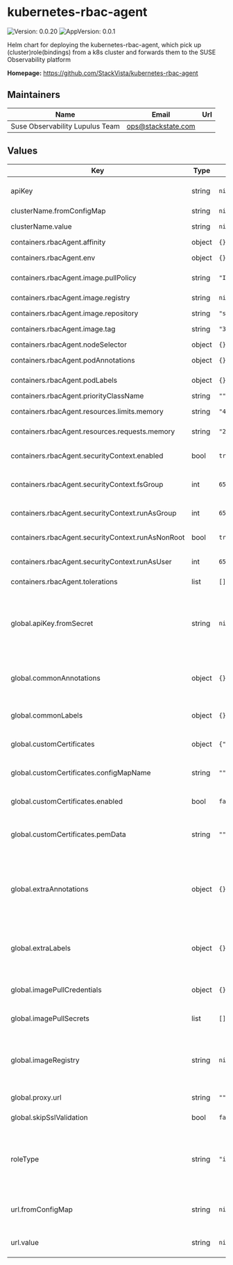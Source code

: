 # kubernetes-rbac-agent

![Version: 0.0.20](https://img.shields.io/badge/Version-0.0.20-informational?style=flat-square) ![AppVersion: 0.0.1](https://img.shields.io/badge/AppVersion-0.0.1-informational?style=flat-square)

Helm chart for deploying the kubernetes-rbac-agent, which pick up (cluster)role(bindings) from a k8s cluster and forwards them
to the SUSE Observability platform

**Homepage:** <https://github.com/StackVista/kubernetes-rbac-agent>

## Maintainers

| Name | Email | Url |
| ---- | ------ | --- |
| Suse Observability Lupulus Team | <ops@stackstate.com> |  |

## Values

| Key | Type | Default | Description |
|-----|------|---------|-------------|
| apiKey | string | `nil` | Directly set the api key to use. Can be templated |
| clusterName.fromConfigMap | string | `nil` |  |
| clusterName.value | string | `nil` | Directly set the clusterName |
| containers.rbacAgent.affinity | object | `{}` | Set affinity |
| containers.rbacAgent.env | object | `{}` | Additional environment variables |
| containers.rbacAgent.image.pullPolicy | string | `"IfNotPresent"` | Policy when pulling an image |
| containers.rbacAgent.image.registry | string | `nil` | Registry for the docker image. |
| containers.rbacAgent.image.repository | string | `"stackstate/kubernetes-rbac-agent"` |  |
| containers.rbacAgent.image.tag | string | `"35ec5206"` | The tag for the docker image |
| containers.rbacAgent.nodeSelector | object | `{}` | Set a nodeSelector |
| containers.rbacAgent.podAnnotations | object | `{}` | Additional annotations on the pod |
| containers.rbacAgent.podLabels | object | `{}` | Additional labels on the pod |
| containers.rbacAgent.priorityClassName | string | `""` | Set priorityClassName |
| containers.rbacAgent.resources.limits.memory | string | `"40Mi"` | Memory resource limits. |
| containers.rbacAgent.resources.requests.memory | string | `"25Mi"` | Memory resource requests. |
| containers.rbacAgent.securityContext.enabled | bool | `true` | Whether or not to enable the securityContext |
| containers.rbacAgent.securityContext.fsGroup | int | `65534` | The GID (group ID) of all files on all mounted volumes |
| containers.rbacAgent.securityContext.runAsGroup | int | `65534` | The GID (group ID) of the owning user of the process |
| containers.rbacAgent.securityContext.runAsNonRoot | bool | `true` | Ensure that the user is not root (!= 0) |
| containers.rbacAgent.securityContext.runAsUser | int | `65534` | The UID (user ID) of the owning user of the process |
| containers.rbacAgent.tolerations | list | `[]` | Set tolerations |
| global.apiKey.fromSecret | string | `nil` | The secret from which the receiver api key is taken. Will execute as a template. Overriding this will allow setting the api key from an externally provided secret. |
| global.commonAnnotations | object | `{}` | Common annotations added to all resources created by the helm chart |
| global.commonLabels | object | `{}` | Common labels added to all resources created by the helm chart |
| global.customCertificates | object | `{"configMapName":"","enabled":false,"pemData":""}` | Custom certificates for HTTPS endpoints |
| global.customCertificates.configMapName | string | `""` | Name of existing ConfigMap containing certificates (exclusive with pemData) |
| global.customCertificates.enabled | bool | `false` | Enable custom certificate injection |
| global.customCertificates.pemData | string | `""` | PEM-encoded certificate data (exclusive with configMapName), will be stored as tls.pem |
| global.extraAnnotations | object | `{}` | Extra annotations added ta all resources created by the helm chart (DEPRECATED: use commonAnnotations instead) |
| global.extraLabels | object | `{}` | Extra labels added ta all resources created by the helm chart (DEPRECATED: use commonLabels instead) |
| global.imagePullCredentials | object | `{}` | Globally define credentials for pulling images. |
| global.imagePullSecrets | list | `[]` | Globally add image pull secrets that are used. |
| global.imageRegistry | string | `nil` | Globally override the image registry that is used. Can be overridden by specific containers. Defaults to quay.io |
| global.proxy.url | string | `""` | Proxy for all traffic to stackstate |
| global.skipSslValidation | bool | `false` | Enable tls validation from client |
| roleType | string | `"instance"` | This agent collects two types of (cluster)role(bindings), instance and scope role bindings. Configured through this setting |
| url.fromConfigMap | string | `nil` | Set the cluster name through a config map. Needs to contain 'STS_CLUSTER_NAME' |
| url.value | string | `nil` | Directly set the url value to use. Can be templated |

